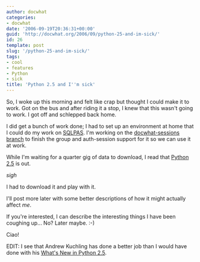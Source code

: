 ```yaml
---
author: docwhat
categories:
- docwhat
date: '2006-09-19T20:36:31+00:00'
guid: 'http://docwhat.org/2006/09/python-25-and-im-sick/'
id: 26
template: post
slug: '/python-25-and-im-sick/'
tags:
- cool
- features
- Python
- sick
title: 'Python 2.5 and I''m sick'
---
```


So, I woke up this morning and felt like crap but thought I could make
it to work. Got on the bus and after riding it a stop, I knew that this
wasn't going to work. I got off and schlepped back home.

I did get a bunch of work done; I had to set up an environment at home
that I could do my work on
[SQLPAS](http://plone.org/products/sqlpasplugin). I'm working on the
[docwhat-sessions
branch](http://svn.plone.org/svn/collective/PASPlugins/SQLPASPlugin/branches/docwhat-sessions/)
to finish the group and auth-session support for it so we can use it at
work.

While I'm waiting for a quarter gig of data to download, I read that
[Python 2.5](http://www.python.org/download/releases/2.5/) is out.

*sigh*

I had to download it and play with it.

I'll post more later with some better descriptions of how it might
actually affect *me*.

If you're interested, I can describe the interesting things I have been
coughing up... No? Later maybe. :-)

Ciao!

EDIT: I see that Andrew Kuchling has done a better job than I would have
done with his [What's New in Python
2.5](http://docs.python.org/whatsnew/whatsnew25.html).
